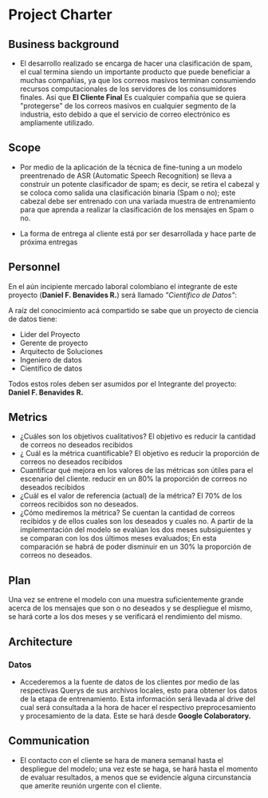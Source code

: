 # Project Charter

## Business background

* El desarrollo realizado se encarga de hacer una clasificación de spam, el cual  termina siendo un importante producto que puede beneficiar a muchas compañias, ya que los correos masivos terminan consumiendo recursos computacionales  de los servidores de los consumidores finales. Asi que **El Cliente Final** Es cualquier compañia que se quiera "protegerse" de los correos masivos en cualquier segmento de la industria, esto debido a que el servicio de correo electrónico es ampliamente utilizado.  

## Scope
* Por medio de la aplicación de la técnica de fine-tuning a un modelo preentrenado de  ASR (Automatic Speech Recognition)  se lleva a construir un potente clasificador de spam; es decir, se retira el cabezal y se coloca como salida una clasificación binaria (Spam o no); este cabezal debe ser entrenado con una variada muestra de entrenamiento para que aprenda a realizar la clasificación de los mensajes en Spam o no. 

* La forma de entrega al cliente está por ser desarrollada y hace parte de próxima entregas

## Personnel

En el aún incipiente  mercado laboral colombiano el integrante de este proyecto (**Daniel F. Benavides R.**) será llamado *"Científico de Datos"*: 

A raíz del conocimiento acá compartido se sabe que un proyecto de ciencia de datos tiene: 

* Lider del Proyecto
* Gerente de proyecto
* Arquitecto de Soluciones
* Ingeniero de datos 
* Científico de datos

Todos estos roles deben ser asumidos por el  Integrante del proyecto: **Daniel F. Benavides R.**

## Metrics
* ¿Cuáles son los objetivos cualitativos?
El objetivo es reducir la cantidad de correos no deseados recibidos 
* ¿ Cuál es la métrica cuantificable? 
El objetivo es reducir la proporción  de correos no deseados recibidos
* Cuantificar qué mejora en los valores de las métricas son útiles para el escenario del cliente. 
reducir en un 80% la proporción de correos no deseados recibidos
* ¿Cuál es el valor de referencia (actual) de la métrica? 
El 70% de los correos recibidos son no deseados. 
* ¿Cómo mediremos la métrica?
Se cuentan la cantidad de correos recibidos y de ellos cuales son los deseados y cuales no. A partir de la implementación del modelo se evalúan los dos meses subsiguientes y se comparan con los dos últimos meses evaluados;  En esta comparación se habrá de poder disminuir en un 30% la proporción de correos no deseados. 

## Plan

Una vez se entrene el modelo con una muestra suficientemente  grande acerca de los mensajes que son o no deseados y se despliegue el mismo, se hará corte a  los dos meses y se verificará el rendimiento del mismo. 

## Architecture
### Datos
  * Accederemos a la fuente de datos de los clientes por medio de las respectivas Querys de sus archivos locales, esto para obtener los datos de la etapa de entrenamiento. 
 Esta información será llevada al drive del cual será consultada a la hora de hacer el respectivo preprocesamiento y procesamiento de la data. Este se hará desde **Google Colaboratory.**
 


## Communication
* El contacto con el cliente se hara de manera semanal hasta el despliegue del modelo; una vez este se haga, se hará hasta el momento de evaluar resultados, a menos que se evidencie alguna circunstancia que amerite reunión urgente con el cliente. 
